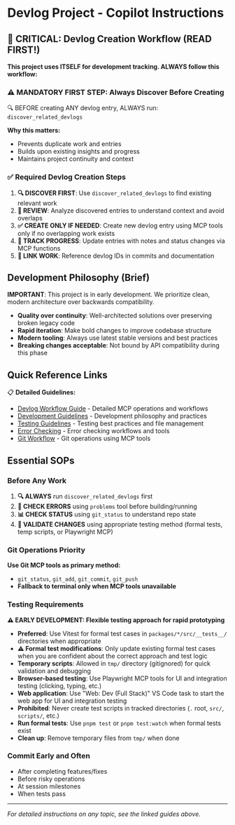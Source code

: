 # Devlog Project - Copilot Instructions

## 🚨 CRITICAL: Devlog Creation Workflow (READ FIRST!)

**This project uses ITSELF for development tracking. ALWAYS follow this workflow:**

### ⚠️ MANDATORY FIRST STEP: Always Discover Before Creating

🔍 BEFORE creating ANY devlog entry, ALWAYS run: `discover_related_devlogs`

**Why this matters:**
- Prevents duplicate work and entries  
- Builds upon existing insights and progress
- Maintains project continuity and context

### ✅ Required Devlog Creation Steps
1. **🔍 DISCOVER FIRST**: Use `discover_related_devlogs` to find existing relevant work
2. **📖 REVIEW**: Analyze discovered entries to understand context and avoid overlaps  
3. **✅ CREATE ONLY IF NEEDED**: Create new devlog entry using MCP tools only if no overlapping work exists
4. **📝 TRACK PROGRESS**: Update entries with notes and status changes via MCP functions
5. **🔗 LINK WORK**: Reference devlog IDs in commits and documentation

## Development Philosophy (Brief)

**IMPORTANT**: This project is in early development. We prioritize clean, modern architecture over backwards compatibility.

- **Quality over continuity**: Well-architected solutions over preserving broken legacy code
- **Rapid iteration**: Make bold changes to improve codebase structure  
- **Modern tooling**: Always use latest stable versions and best practices
- **Breaking changes acceptable**: Not bound by API compatibility during this phase

## Quick Reference Links

📋 **Detailed Guidelines:**
- [Devlog Workflow Guide](guides/devlog-workflow.md) - Detailed MCP operations and workflows
- [Development Guidelines](guides/development-guidelines.md) - Development philosophy and practices
- [Testing Guidelines](guides/testing-guidelines.md) - Testing best practices and file management
- [Error Checking](guides/error-checking.md) - Error checking workflows and tools
- [Git Workflow](guides/git-workflow.md) - Git operations using MCP tools

## Essential SOPs

### Before Any Work
1. **🔍 ALWAYS** run `discover_related_devlogs` first
2. **🔧 CHECK ERRORS** using `problems` tool before building/running
3. **📊 CHECK STATUS** using `git_status` to understand repo state
4. **🧪 VALIDATE CHANGES** using appropriate testing method (formal tests, temp scripts, or Playwright MCP)

### Git Operations Priority
**Use Git MCP tools as primary method:**
- `git_status`, `git_add`, `git_commit`, `git_push`
- **Fallback to terminal only when MCP tools unavailable**

### Testing Requirements
**⚠️ EARLY DEVELOPMENT: Flexible testing approach for rapid prototyping**
- **Preferred**: Use Vitest for formal test cases in `packages/*/src/__tests__/` directories when appropriate
- **⚠️ Formal test modifications**: Only update existing formal test cases when you are confident about the correct approach and test logic
- **Temporary scripts**: Allowed in `tmp/` directory (gitignored) for quick validation and debugging
- **Browser-based testing**: Use Playwright MCP tools for UI and integration testing (clicking, typing, etc.)
- **Web application**: Use "Web: Dev (Full Stack)" VS Code task to start the web app for UI and integration testing
- **Prohibited**: Never create test scripts in tracked directories (`.` root, `src/`, `scripts/`, etc.)
- **Run formal tests**: Use `pnpm test` or `pnpm test:watch` when formal tests exist
- **Clean up**: Remove temporary files from `tmp/` when done

### Commit Early and Often
- After completing features/fixes
- Before risky operations  
- At session milestones
- When tests pass

---
*For detailed instructions on any topic, see the linked guides above.*
